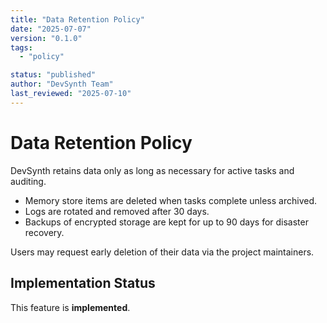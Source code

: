 ```yaml
---
title: "Data Retention Policy"
date: "2025-07-07"
version: "0.1.0"
tags:
  - "policy"

status: "published"
author: "DevSynth Team"
last_reviewed: "2025-07-10"
---
```


# Data Retention Policy

DevSynth retains data only as long as necessary for active tasks and auditing.

- Memory store items are deleted when tasks complete unless archived.
- Logs are rotated and removed after 30 days.
- Backups of encrypted storage are kept for up to 90 days for disaster recovery.


Users may request early deletion of their data via the project maintainers.
## Implementation Status

This feature is **implemented**.
